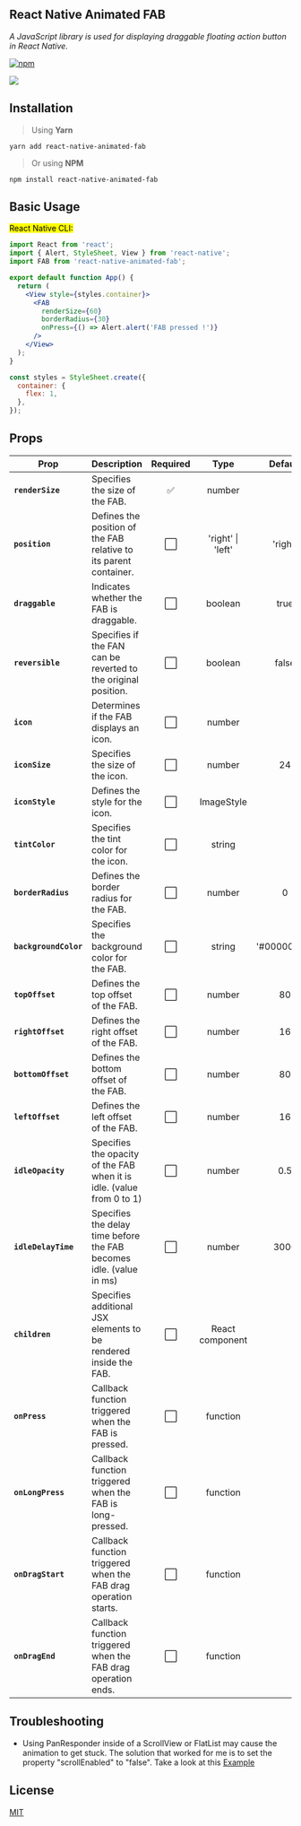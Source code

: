 ## React Native Animated FAB
*A JavaScript library is used for displaying draggable floating action button in React Native.*


[![npm](https://img.shields.io/npm/v/react-native-animated-fab.svg?style=flat-square&color=blue)](https://www.npmjs.com/package/react-native-animated-fab)


<img src="https://github.com/taingoo/react-native-animated-fab/blob/master/example/src/demo.gif">


## Installation

 > Using **Yarn**
 
    yarn add react-native-animated-fab

> Or using **NPM**

    npm install react-native-animated-fab
    
## Basic Usage
<mark>React Native CLI:</mark>

```jsx
import React from 'react';
import { Alert, StyleSheet, View } from 'react-native';
import FAB from 'react-native-animated-fab';

export default function App() {
  return (
    <View style={styles.container}>
      <FAB
        renderSize={60}
        borderRadius={30}
        onPress={() => Alert.alert('FAB pressed !')}
      />
    </View>
  );
}

const styles = StyleSheet.create({
  container: {
    flex: 1,
  },
});
```

## Props

| Prop                         | Description                                            | Required                     | Type           | Default                                   |
| ---------------------------- | -------------------------------------------------------| :----------------------------------------------:| :------------------------------------------:|:------:
| **`renderSize`**                  | Specifies the size of the FAB.                                       | :white_check_mark:           | number         |  
| **`position`**                 | Defines the position of the FAB relative to its parent container.                                      | :white_large_square:           | 'right' \| 'left' | 'right'    
| **`draggable`**           | Indicates whether the FAB is draggable.                    | :white_large_square:         | boolean         | true                               
| **`reversible`**         | Specifies if the FAN can be reverted to the original position.                                   | :white_large_square:         | boolean         | false
| **`icon`**       | Determines if the FAB displays an icon.                                     | :white_large_square:         | number         |   
| **`iconSize`**              | Specifies the size of the icon.                                        | :white_large_square:         | number         | 24     
| **`iconStyle`**           | Defines the style for the icon.                       | :white_large_square:         | ImageStyle         |                           
| **`tintColor`**             | Specifies the tint color for the icon.                                            | :white_large_square:         | string         | 
| **`borderRadius`**            | Defines the border radius for the FAB.                                          | :white_large_square:         | number         | 0  
| **`backgroundColor`**                 | Specifies the background color for the FAB.                                    | :white_large_square:         | string       | '#00000090' 
| **`topOffset`**               | Defines the top offset of the FAB.                        | :white_large_square:         | number         | 80 
| **`rightOffset`**                 | Defines the right offset of the FAB.                     | :white_large_square:         | number        | 16  
| **`bottomOffset`**               | Defines the bottom offset of the FAB.                        | :white_large_square:         | number         | 80 
| **`leftOffset`**                 | Defines the left offset of the FAB.                     | :white_large_square:         | number        | 16   
| **`idleOpacity`**                 | Specifies the opacity of the FAB when it is idle. (value from 0 to 1)                    | :white_large_square:         | number        | 0.5   
| **`idleDelayTime`**                 | Specifies the delay time before the FAB becomes idle. (value in ms)                  | :white_large_square:         | number        | 3000    
| **`children`**                 |  Specifies additional JSX elements to be rendered inside the FAB.                   | :white_large_square:         | React component        |     
| **`onPress`**            | Callback function triggered when the FAB is pressed.                                   | :white_large_square:         | function      | 
| **`onLongPress`**            | Callback function triggered when the FAB is long-pressed.                              | :white_large_square:         | function     |
| **`onDragStart`**            | Callback function triggered when the FAB drag operation starts.                               | :white_large_square:         | function     |
| **`onDragEnd`**            | Callback function triggered when the FAB drag operation ends.                            | :white_large_square:         | function     |


## Troubleshooting
- Using PanResponder inside of a ScrollView or FlatList may cause the animation to get stuck. The solution that worked for me is to set the property "scrollEnabled" to "false". Take a look at this [Example](https://github.com/taingoo/react-native-animated-fab/blob/master/example/src/App.tsx)

## License

[MIT](https://github.com/taingoo/react-native-animated-fab/blob/master/LICENSE)